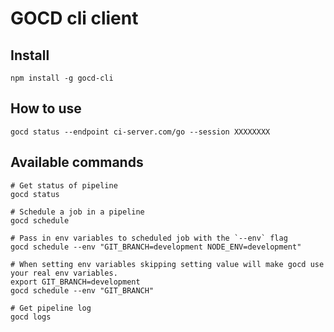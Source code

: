 # GOCD cli client


## Install

    npm install -g gocd-cli

## How to use

    gocd status --endpoint ci-server.com/go --session XXXXXXXX

## Available commands

    # Get status of pipeline
    gocd status

    # Schedule a job in a pipeline
    gocd schedule

    # Pass in env variables to scheduled job with the `--env` flag
    gocd schedule --env "GIT_BRANCH=development NODE_ENV=development"

    # When setting env variables skipping setting value will make gocd use your real env variables.
    export GIT_BRANCH=development
    gocd schedule --env "GIT_BRANCH"

    # Get pipeline log
    gocd logs


